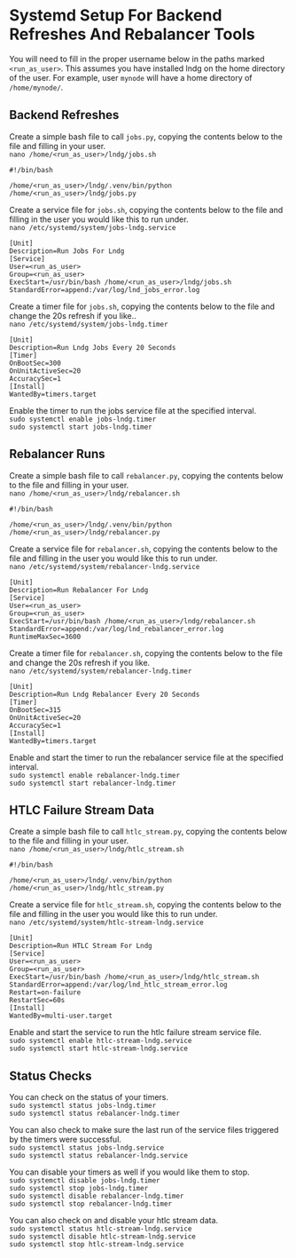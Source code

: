 # Systemd Setup For Backend Refreshes And Rebalancer Tools

You will need to fill in the proper username below in the paths marked `<run_as_user>`. This assumes you have installed lndg on the home directory of the user. For example, user `mynode` will have a home directory of `/home/mynode/`.

## Backend Refreshes
Create a simple bash file to call `jobs.py`, copying the contents below to the file and filling in your user.  
`nano /home/<run_as_user>/lndg/jobs.sh`
```
#!/bin/bash

/home/<run_as_user>/lndg/.venv/bin/python /home/<run_as_user>/lndg/jobs.py
```
Create a service file for `jobs.sh`, copying the contents below to the file and filling in the user you would like this to run under.  
`nano /etc/systemd/system/jobs-lndg.service`
```
[Unit]
Description=Run Jobs For Lndg
[Service]
User=<run_as_user>
Group=<run_as_user>
ExecStart=/usr/bin/bash /home/<run_as_user>/lndg/jobs.sh
StandardError=append:/var/log/lnd_jobs_error.log
```

Create a timer file for `jobs.sh`, copying the contents below to the file and change the 20s refresh if you like..  
`nano /etc/systemd/system/jobs-lndg.timer`
```
[Unit]
Description=Run Lndg Jobs Every 20 Seconds
[Timer]
OnBootSec=300
OnUnitActiveSec=20
AccuracySec=1
[Install]
WantedBy=timers.target
```
Enable the timer to run the jobs service file at the specified interval.  
`sudo systemctl enable jobs-lndg.timer`  
`sudo systemctl start jobs-lndg.timer`  

## Rebalancer Runs
Create a simple bash file to call `rebalancer.py`, copying the contents below to the file and filling in your user.  
`nano /home/<run_as_user>/lndg/rebalancer.sh`
```
#!/bin/bash

/home/<run_as_user>/lndg/.venv/bin/python /home/<run_as_user>/lndg/rebalancer.py
```
Create a service file for `rebalancer.sh`, copying the contents below to the file and filling in the user you would like this to run under.  
`nano /etc/systemd/system/rebalancer-lndg.service`
```
[Unit]
Description=Run Rebalancer For Lndg
[Service]
User=<run_as_user>
Group=<run_as_user>
ExecStart=/usr/bin/bash /home/<run_as_user>/lndg/rebalancer.sh
StandardError=append:/var/log/lnd_rebalancer_error.log
RuntimeMaxSec=3600
```

Create a timer file for `rebalancer.sh`, copying the contents below to the file and change the 20s refresh if you like.  
`nano /etc/systemd/system/rebalancer-lndg.timer`
```
[Unit]
Description=Run Lndg Rebalancer Every 20 Seconds
[Timer]
OnBootSec=315
OnUnitActiveSec=20
AccuracySec=1
[Install]
WantedBy=timers.target
```
Enable and start the timer to run the rebalancer service file at the specified interval.  
`sudo systemctl enable rebalancer-lndg.timer`  
`sudo systemctl start rebalancer-lndg.timer`  

## HTLC Failure Stream Data
Create a simple bash file to call `htlc_stream.py`, copying the contents below to the file and filling in your user.  
`nano /home/<run_as_user>/lndg/htlc_stream.sh`
```
#!/bin/bash

/home/<run_as_user>/lndg/.venv/bin/python /home/<run_as_user>/lndg/htlc_stream.py
```
Create a service file for `htlc_stream.sh`, copying the contents below to the file and filling in the user you would like this to run under.  
`nano /etc/systemd/system/htlc-stream-lndg.service`
```
[Unit]
Description=Run HTLC Stream For Lndg
[Service]
User=<run_as_user>
Group=<run_as_user>
ExecStart=/usr/bin/bash /home/<run_as_user>/lndg/htlc_stream.sh
StandardError=append:/var/log/lnd_htlc_stream_error.log
Restart=on-failure
RestartSec=60s
[Install]
WantedBy=multi-user.target
```
Enable and start the service to run the htlc failure stream service file.  
`sudo systemctl enable htlc-stream-lndg.service`  
`sudo systemctl start htlc-stream-lndg.service`

## Status Checks
You can check on the status of your timers.  
`sudo systemctl status jobs-lndg.timer`  
`sudo systemctl status rebalancer-lndg.timer`  

You can also check to make sure the last run of the service files triggered by the timers were successful.  
`sudo systemctl status jobs-lndg.service`  
`sudo systemctl status rebalancer-lndg.service`  

You can disable your timers as well if you would like them to stop.  
`sudo systemctl disable jobs-lndg.timer`  
`sudo systemctl stop jobs-lndg.timer`  
`sudo systemctl disable rebalancer-lndg.timer`  
`sudo systemctl stop rebalancer-lndg.timer`  

You can also check on and disable your htlc stream data.  
`sudo systemctl status htlc-stream-lndg.service`  
`sudo systemctl disable htlc-stream-lndg.service`  
`sudo systemctl stop htlc-stream-lndg.service`  
